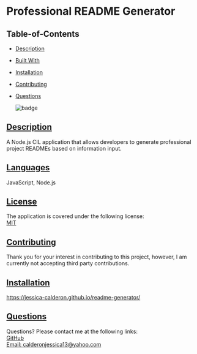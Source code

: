 
# Professional README Generator
## Table-of-Contents
* [Description](#description)
* [Built With](#languages)
* [Installation](#installation)
* [Contributing](#contributing)
* [Questions](#questions)

    ![badge](https://img.shields.io/badge/license-MIT-blue)
       

## [Description](#table-of-contents)
A Node.js CIL application that allows developers to generate professional project READMEs based on information input.

## [Languages](#table-of-contents)
JavaScript, Node.js


## [License](#table-of-contents)
The application is covered under the following license: <br>
    [MIT](https://choosealicense.com/licenses/MIT)
      
      

## [Contributing](#table-of-contents)

Thank you for your interest in contributing to this project, however, I am currently not accepting third party contributions.
      

## [Installation](#table-of-contents)
https://jessica-calderon.github.io/readme-generator/

## [Questions](#table-of-contents)
Questions? Please contact me at the following links: <br>
[GitHub](https://github.com/jessica-calderon) <br>
[Email: calderonjessica13@yahoo.com](mailtocalderonjessica13@yahoo.com)
